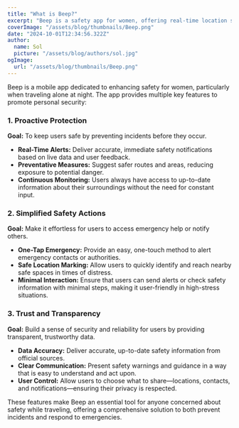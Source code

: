 ```yaml
---
title: "What is Beep?"
excerpt: "Beep is a safety app for women, offering real-time location sharing, emergency alerts, and crime data mapping to ensure secure travel, especially at night."
coverImage: "/assets/blog/thumbnails/Beep.png"
date: "2024-10-01T12:34:56.322Z"
author:
  name: Sol
  picture: "/assets/blog/authors/sol.jpg"
ogImage:
  url: "/assets/blog/thumbnails/Beep.png"
---
```


Beep is a mobile app dedicated to enhancing safety for women, particularly when traveling alone at night. The app provides multiple key features to promote personal security:

### 1. Proactive Protection

**Goal:** To keep users safe by preventing incidents before they occur.

- **Real-Time Alerts:** Deliver accurate, immediate safety notifications based on live data and user feedback.
- **Preventative Measures:** Suggest safer routes and areas, reducing exposure to potential danger.
- **Continuous Monitoring:** Users always have access to up-to-date information about their surroundings without the need for constant input.

### 2. Simplified Safety Actions

**Goal:** Make it effortless for users to access emergency help or notify others.

- **One-Tap Emergency:** Provide an easy, one-touch method to alert emergency contacts or authorities.
- **Safe Location Marking:** Allow users to quickly identify and reach nearby safe spaces in times of distress.
- **Minimal Interaction:** Ensure that users can send alerts or check safety information with minimal steps, making it user-friendly in high-stress situations.

### 3. Trust and Transparency

**Goal:** Build a sense of security and reliability for users by providing transparent, trustworthy data.

- **Data Accuracy:** Deliver accurate, up-to-date safety information from official sources.
- **Clear Communication:** Present safety warnings and guidance in a way that is easy to understand and act upon.
- **User Control:** Allow users to choose what to share—locations, contacts, and notifications—ensuring their privacy is respected.

These features make Beep an essential tool for anyone concerned about safety while traveling, offering a comprehensive solution to both prevent incidents and respond to emergencies.
